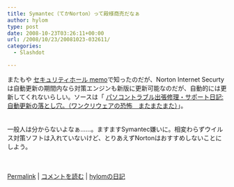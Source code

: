 ```yaml
---
title: Symantec（てかNorton）って殿様商売だなぁ
author: hylom
type: post
date: 2008-10-23T03:26:11+00:00
url: /2008/10/23/20081023-032611/
categories:
  - Slashdot

---
```

またもや [セキュリティホール memo][1]で知ったのだが、Norton Internet Securtyは自動更新の期間内なら対策エンジンも新版に更新可能なのだが、自動的には更新してくれないらしい。ソースは「 [パソコントラブル出張修理・サポート日記: 自動更新の落とし穴。（ワンクリウェアの恐怖　またまたまた）][2]」。  
</br>   
一般人は分からないよなぁ……。ますますSymantec嫌いに。相変わらずウイルス対策ソフトは入れていないけど、とりあえずNortonはおすすめしないことにしよう。</br>  
</br> 

   [Permalink][3] |    [コメントを読む][4] |    [hylomの日記][5] 

</br>

 [1]: http://www.st.ryukoku.ac.jp/~kjm/security/memo/
 [2]: http://orbit.cocolog-nifty.com/supportdiary/2008/10/post-9cba.html
 [3]: http://slashdot.jp/~hylom/journal/456117
 [4]: http://slashdot.jp/~hylom/journal/456117#acomments
 [5]: http://slashdot.jp/~hylom/journal/